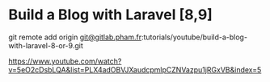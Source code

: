 # Build a Blog with Laravel [8,9]

git remote add origin git@gitlab.pham.fr:tutorials/youtube/build-a-blog-with-laravel-8-or-9.git

https://www.youtube.com/watch?v=5eO2cDsbLQA&list=PLX4adOBVJXaudcpmlpCZNVazpu1jRGxVB&index=5


